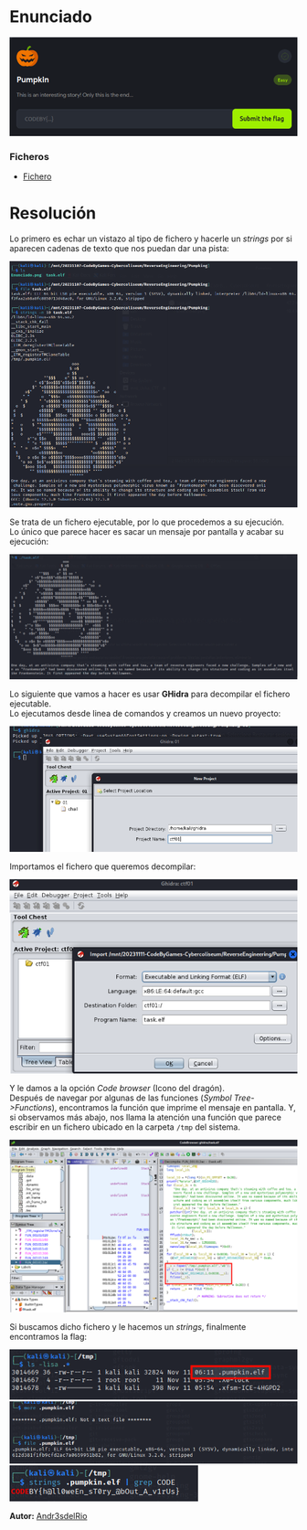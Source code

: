 # Enunciado
![Enunciado](enunciado.png)

### Ficheros
- [Fichero](https://drive.google.com/file/d/1CYJ_LFFqTiXl2XDbH-TxU46wSAF4vTDj/view?usp=sharing)


# Resolución

Lo primero es echar un vistazo al tipo de fichero y hacerle un *strings* por si aparecen cadenas de texto que nos puedan dar una pista:

![Imagen01](01.png)

Se trata de un fichero ejecutable, por lo que procedemos a su ejecución.  
Lo único que parece hacer es sacar un mensaje por pantalla y acabar su ejecución:

![Imagen02](02.png)

Lo siguiente que vamos a hacer es usar **GHidra** para decompilar el fichero ejecutable.  
Lo ejecutamos desde linea de comandos y creamos un nuevo proyecto:

![Imagen03](03.png)

Importamos el fichero que queremos decompilar:

![Imagen04](04.png)

Y le damos a la opción *Code browser* (Icono del dragón).  
Después de navegar por algunas de las funciones (*Symbol Tree->Functions*), encontramos la función que imprime el mensaje en pantalla. Y, si observamos más abajo, nos llama la atención una función que parece escribir en un fichero ubicado en la carpeta `/tmp` del sistema.

![Imagen05](05.png)

Si buscamos dicho fichero y le hacemos un *strings*, finalmente encontramos la flag:

![Imagen05B](05B.png)
![Imagen06](06.png)
![Imagen07](07.png)


 
**Autor:** [Andr3sdelRio](https://twitter.com/Andr3sdelRio) 

 

